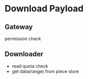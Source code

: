# Download Payload

## Gateway 
permission check

## Downloader
* read quota check
* get data(range) from piece store